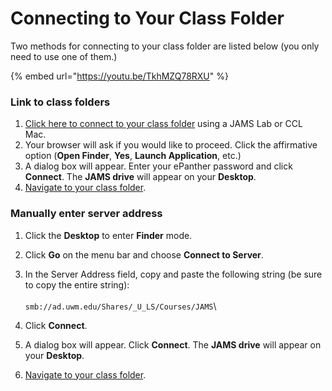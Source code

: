 # Connecting to Your Class Folder

Two methods for connecting to your class folder are listed below (you only need to use one of them.)

{% embed url="https://youtu.be/TkhMZQ78RXU" %}

### Link to class folders

1. [Click here to connect to your class folder](smb://ad.uwm.edu/Shares/\_U\_LS/Courses/JAMS) using a JAMS Lab or CCL Mac.
2. Your browser will ask if you would like to proceed. Click the affirmative option (**Open Finder**, **Yes**, **Launch Application**, etc.)
3. A dialog box will appear. Enter your ePanther password and click **Connect**. The **JAMS drive** will appear on your **Desktop**.
4. [Navigate to your class folder](https://jjloomis.gitbook.io/file-and-folder-management-mac-os-edition/navigating-folder-tree).

### Manually enter server address

1. Click the **Desktop** to enter **Finder** mode.
2. Click **Go** on the menu bar and choose **Connect to Server**.
3. In the Server Address field, copy and paste the following string (be sure to copy the entire string): \
   \
   `smb://ad.uwm.edu/Shares/_U_LS/Courses/JAMS`\

4. Click **Connect**.
5. A dialog box will appear. Click **Connect**. The **JAMS drive** will appear on your **Desktop**.
6. [Navigate to your class folder](https://jjloomis.gitbook.io/file-and-folder-management-mac-os-edition/navigating-folder-tree).&#x20;

